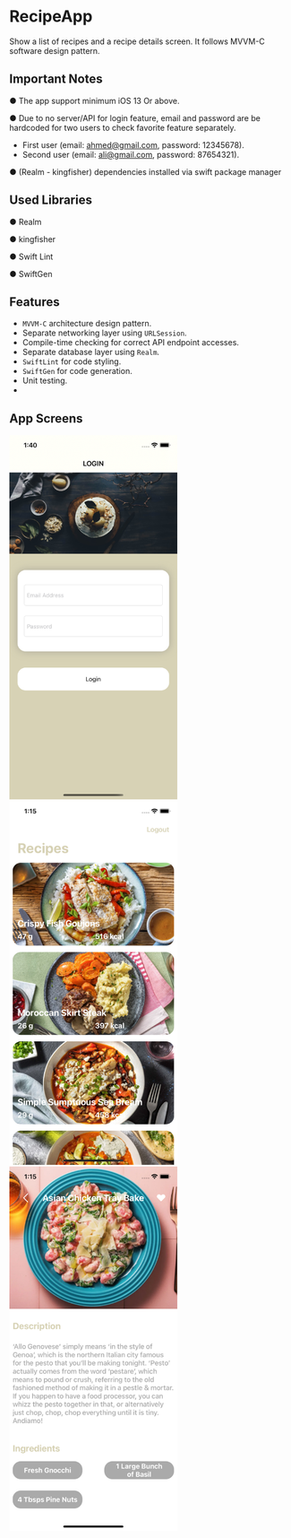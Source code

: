 # RecipeApp
Show a list of recipes  and a recipe details screen. It follows MVVM-C software design pattern.

## Important Notes
● The app support minimum iOS 13 Or above.

● Due to  no server/API for login feature, email and password are be hardcoded for two users to check favorite feature separately.
  - First user (email: ahmed@gmail.com, password: 12345678).
  - Second user (email: ali@gmail.com, password: 87654321).

● (Realm - kingfisher) dependencies installed via swift package manager

## Used Libraries

  ● Realm
  
  ● kingfisher
  
  ● Swift Lint

  ● SwiftGen
  
## Features
- `MVVM-C` architecture design pattern.
- Separate networking layer using `URLSession`.
- Compile-time checking for correct API endpoint accesses.
- Separate database layer using `Realm`.
- `SwiftLint` for code styling.
- `SwiftGen` for code generation.
- Unit testing.
- 
## App Screens
<img src="screenshots/login.png" width=300 hight= 300 > <img src="screenshots/home.png" width=300 hight= 300 >
<img src="screenshots/details.png" width=300 hight= 300>
